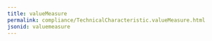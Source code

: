 ```yaml
---
title: valueMeasure
permalink: compliance/TechnicalCharacteristic.valueMeasure.html
jsonid: valuemeasure
---
```

